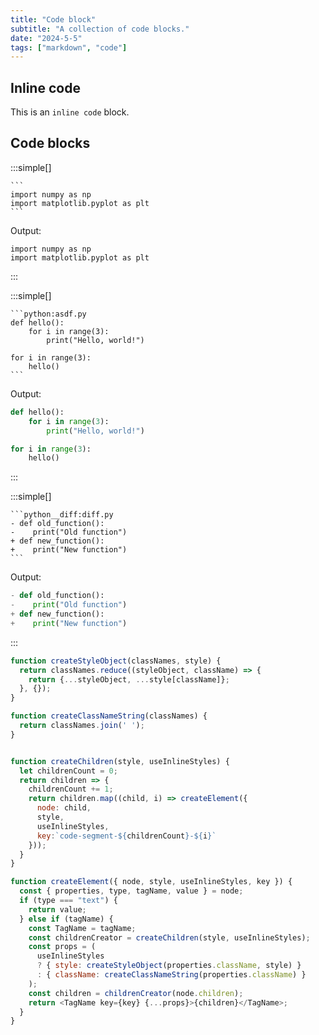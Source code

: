 ```yaml
---
title: "Code block"
subtitle: "A collection of code blocks."
date: "2024-5-5"
tags: ["markdown", "code"]
---
```


## Inline code

This is an `inline code` block.

## Code blocks

:::simple[]
````md:markdown
```
import numpy as np
import matplotlib.pyplot as plt
```
````

Output:
```
import numpy as np
import matplotlib.pyplot as plt
```
:::




:::simple[]
````md:markdown
```python:asdf.py
def hello():
    for i in range(3):
        print("Hello, world!")

for i in range(3):
    hello()
```
````

Output:
```python:asdf.py
def hello():
    for i in range(3):
        print("Hello, world!")

for i in range(3):
    hello()
```
:::




:::simple[]
````md:markdown
```python__diff:diff.py
- def old_function():
-    print("Old function")
+ def new_function():
+    print("New function")
```
````

Output:
```python__diff:diff.py
- def old_function():
-    print("Old function")
+ def new_function():
+    print("New function")
```
:::





```js:code.js
function createStyleObject(classNames, style) {
  return classNames.reduce((styleObject, className) => {
    return {...styleObject, ...style[className]};
  }, {});
}

function createClassNameString(classNames) {
  return classNames.join(' ');
}


function createChildren(style, useInlineStyles) {
  let childrenCount = 0;
  return children => {
    childrenCount += 1;
    return children.map((child, i) => createElement({
      node: child,
      style,
      useInlineStyles,
      key:`code-segment-${childrenCount}-${i}`
    }));
  }
}

function createElement({ node, style, useInlineStyles, key }) {
  const { properties, type, tagName, value } = node;
  if (type === "text") {
    return value;
  } else if (tagName) {
    const TagName = tagName;
    const childrenCreator = createChildren(style, useInlineStyles);
    const props = (
      useInlineStyles
      ? { style: createStyleObject(properties.className, style) }
      : { className: createClassNameString(properties.className) }
    );
    const children = childrenCreator(node.children);
    return <TagName key={key} {...props}>{children}</TagName>;
  }
}
```